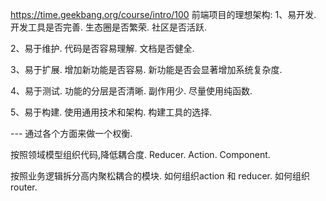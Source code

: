 https://time.geekbang.org/course/intro/100
前端项目的理想架构:
1、易开发.
    开发工具是否完善.
    生态圈是否繁荣.
    社区是否活跃.
    
2、易于维护.
    代码是否容易理解.
    文档是否健全.

3、易于扩展.
    增加新功能是否容易.
    新功能是否会显著增加系统复杂度.

4、易于测试.
    功能的分层是否清晰.
    副作用少.
    尽量使用纯函数.

5、易于构建.
    使用通用技术和架构.
    构建工具的选择.

--- 通过各个方面来做一个权衡.

按照领域模型组织代码,降低耦合度.
Reducer.
Action.
Component.

按照业务逻辑拆分高内聚松耦合的模块.
如何组织action 和 reducer.
如何组织 router.







